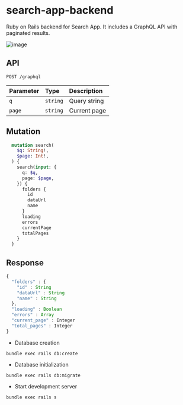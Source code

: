 # search-app-backend

Ruby on Rails backend for Search App. It includes a GraphQL API with paginated results.

![image](https://user-images.githubusercontent.com/26479/163653446-3cf3454a-6591-4504-8f02-c238aba4d811.png)

## API

```http
POST /graphql
```

| Parameter | Type | Description |
| :--- | :--- | :--- |
| `q` | `string` | Query string |
| `page` | `string` | Current page |

## Mutation

```graphql
  mutation search(
    $q: String!,
    $page: Int!,
  ) {
    search(input: {
      q: $q,
      page: $page,
    }) {
      folders {
        id
        dataUrl
        name
      }
      loading
      errors
      currentPage
      totalPages
    }
  }
```

## Response

```javascript
{
  "folders" : {
    "id" : String
    "dataUrl" : String
    "name" : String
  },
  "loading" : Boolean
  "errors" : Array
  "current_page" : Integer
  "total_pages" : Integer
}
```

* Database creation
```shell
bundle exec rails db:create
```

* Database initialization
```shell
bundle exec rails db:migrate
```

* Start development server
```shell
bundle exec rails s
```
